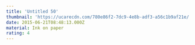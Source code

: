 ```yaml
---
title: 'Untitled 50'
thumbnail: 'https://ucarecdn.com/780e86f2-7dc9-4e8b-adf3-a56c1b9af21e/'
date: 2015-06-21T08:48:13.000Z
material: Ink on paper
rating: 4
---
```

